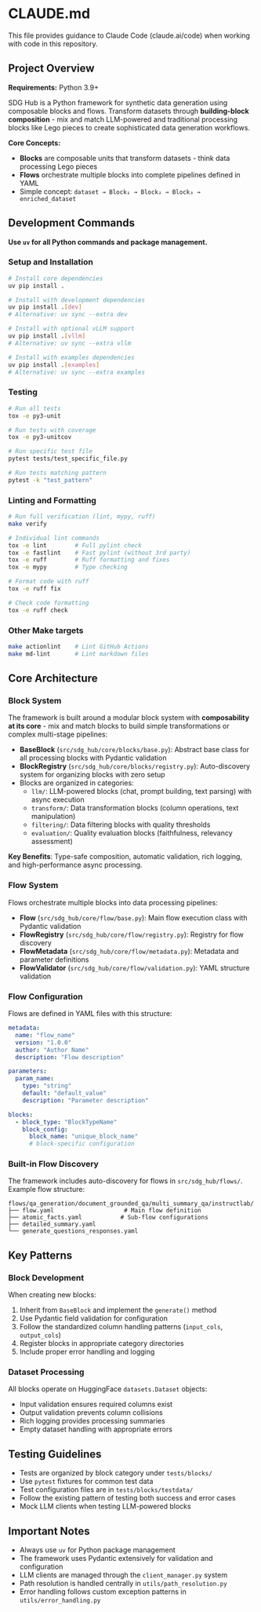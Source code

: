 # CLAUDE.md

This file provides guidance to Claude Code (claude.ai/code) when working with code in this repository.

## Project Overview

**Requirements:** Python 3.9+

SDG Hub is a Python framework for synthetic data generation using composable blocks and flows. Transform datasets through **building-block composition** - mix and match LLM-powered and traditional processing blocks like Lego pieces to create sophisticated data generation workflows.

**Core Concepts:**
- **Blocks** are composable units that transform datasets - think data processing Lego pieces
- **Flows** orchestrate multiple blocks into complete pipelines defined in YAML
- Simple concept: `dataset → Block₁ → Block₂ → Block₃ → enriched_dataset`

## Development Commands

**Use `uv` for all Python commands and package management.**

### Setup and Installation
```bash
# Install core dependencies
uv pip install .

# Install with development dependencies
uv pip install .[dev]
# Alternative: uv sync --extra dev

# Install with optional vLLM support
uv pip install .[vllm]
# Alternative: uv sync --extra vllm

# Install with examples dependencies
uv pip install .[examples]
# Alternative: uv sync --extra examples
```

### Testing
```bash
# Run all tests
tox -e py3-unit

# Run tests with coverage
tox -e py3-unitcov

# Run specific test file
pytest tests/test_specific_file.py

# Run tests matching pattern
pytest -k "test_pattern"
```

### Linting and Formatting
```bash
# Run full verification (lint, mypy, ruff)
make verify

# Individual lint commands
tox -e lint        # Full pylint check
tox -e fastlint    # Fast pylint (without 3rd party)
tox -e ruff        # Ruff formatting and fixes
tox -e mypy        # Type checking

# Format code with ruff
tox -e ruff fix

# Check code formatting
tox -e ruff check
```

### Other Make targets
```bash
make actionlint    # Lint GitHub Actions
make md-lint       # Lint markdown files
```

## Core Architecture

### Block System
The framework is built around a modular block system with **composability at its core** - mix and match blocks to build simple transformations or complex multi-stage pipelines:

- **BaseBlock** (`src/sdg_hub/core/blocks/base.py`): Abstract base class for all processing blocks with Pydantic validation
- **BlockRegistry** (`src/sdg_hub/core/blocks/registry.py`): Auto-discovery system for organizing blocks with zero setup
- Blocks are organized in categories:
  - `llm/`: LLM-powered blocks (chat, prompt building, text parsing) with async execution
  - `transform/`: Data transformation blocks (column operations, text manipulation)
  - `filtering/`: Data filtering blocks with quality thresholds
  - `evaluation/`: Quality evaluation blocks (faithfulness, relevancy assessment)

**Key Benefits**: Type-safe composition, automatic validation, rich logging, and high-performance async processing.

### Flow System
Flows orchestrate multiple blocks into data processing pipelines:

- **Flow** (`src/sdg_hub/core/flow/base.py`): Main flow execution class with Pydantic validation
- **FlowRegistry** (`src/sdg_hub/core/flow/registry.py`): Registry for flow discovery
- **FlowMetadata** (`src/sdg_hub/core/flow/metadata.py`): Metadata and parameter definitions
- **FlowValidator** (`src/sdg_hub/core/flow/validation.py`): YAML structure validation

### Flow Configuration
Flows are defined in YAML files with this structure:
```yaml
metadata:
  name: "flow_name"
  version: "1.0.0"
  author: "Author Name"
  description: "Flow description"

parameters:
  param_name:
    type: "string"
    default: "default_value"
    description: "Parameter description"

blocks:
  - block_type: "BlockTypeName"
    block_config:
      block_name: "unique_block_name"
      # block-specific configuration
```

### Built-in Flow Discovery
The framework includes auto-discovery for flows in `src/sdg_hub/flows/`. Example flow structure:
```
flows/qa_generation/document_grounded_qa/multi_summary_qa/instructlab/
├── flow.yaml                    # Main flow definition
├── atomic_facts.yaml           # Sub-flow configurations
├── detailed_summary.yaml
└── generate_questions_responses.yaml
```

## Key Patterns

### Block Development
When creating new blocks:
1. Inherit from `BaseBlock` and implement the `generate()` method
2. Use Pydantic field validation for configuration
3. Follow the standardized column handling patterns (`input_cols`, `output_cols`)
4. Register blocks in appropriate category directories
5. Include proper error handling and logging

### Dataset Processing
All blocks operate on HuggingFace `datasets.Dataset` objects:
- Input validation ensures required columns exist
- Output validation prevents column collisions
- Rich logging provides processing summaries
- Empty dataset handling with appropriate errors


## Testing Guidelines

- Tests are organized by block category under `tests/blocks/`
- Use `pytest` fixtures for common test data
- Test configuration files are in `tests/blocks/testdata/`
- Follow the existing pattern of testing both success and error cases
- Mock LLM clients when testing LLM-powered blocks

## Important Notes

- Always use `uv` for Python package management
- The framework uses Pydantic extensively for validation and configuration
- LLM clients are managed through the `client_manager.py` system
- Path resolution is handled centrally in `utils/path_resolution.py`
- Error handling follows custom exception patterns in `utils/error_handling.py`